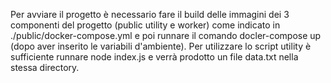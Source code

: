 Per avviare il progetto è necessario fare il build delle immagini dei 3 componenti del progetto (public utility e worker) come indicato in ./public/docker-compose.yml e poi runnare il comando docler-compose up (dopo aver inserito le variabili d'ambiente).
Per utilizzare lo script utility è sufficiente runnare node index.js e verrà prodotto un file data.txt nella stessa directory.